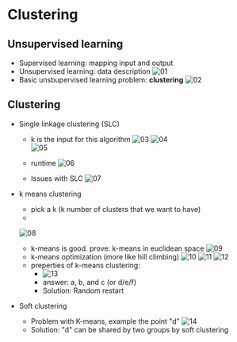 # Clustering
## Unsupervised learning
- Supervised learning: mapping input and output
- Unsupervised learning: data description
    ![01](https://raw.githubusercontent.com/suereey/ML7641_Fall2021_StudyNotes/main/Screenshot/UL2/01.PNG)
- Basic unsbupervised learning problem: **clustering**
    ![02](https://raw.githubusercontent.com/suereey/ML7641_Fall2021_StudyNotes/main/Screenshot/UL2/02.PNG)
## Clustering
- Single linkage clustering (SLC)
    - k is the input for this algorithm
    ![03](https://raw.githubusercontent.com/suereey/ML7641_Fall2021_StudyNotes/main/Screenshot/UL2/03.PNG)
    ![04](https://raw.githubusercontent.com/suereey/ML7641_Fall2021_StudyNotes/main/Screenshot/UL2/04.PNG)   
    ![05](https://raw.githubusercontent.com/suereey/ML7641_Fall2021_StudyNotes/main/Screenshot/UL2/05.PNG) 

    - runtime
    ![06](https://raw.githubusercontent.com/suereey/ML7641_Fall2021_StudyNotes/main/Screenshot/UL2/06.PNG) 

    - Issues with SLC
    ![07](https://raw.githubusercontent.com/suereey/ML7641_Fall2021_StudyNotes/main/Screenshot/UL2/07.PNG)

- k means clustering
    - pick a k (k number of clusters that we want to have)
    -
    ![08](https://raw.githubusercontent.com/suereey/ML7641_Fall2021_StudyNotes/main/Screenshot/UL2/08.PNG)
    - k-means is good. prove: k-means in euclidean space
    ![09](https://raw.githubusercontent.com/suereey/ML7641_Fall2021_StudyNotes/main/Screenshot/UL2/09.PNG)
    - k-means optimization (more like hill climbing)
    ![10](https://raw.githubusercontent.com/suereey/ML7641_Fall2021_StudyNotes/main/Screenshot/UL2/10.PNG)
    ![11](https://raw.githubusercontent.com/suereey/ML7641_Fall2021_StudyNotes/main/Screenshot/UL2/11.PNG)
    ![12](https://raw.githubusercontent.com/suereey/ML7641_Fall2021_StudyNotes/main/Screenshot/UL2/12.PNG)
    - preperties of k-means clustering:
        - ![13]()
        - answer: a, b, and c (or d/e/f)
        - Solution: Random restart
- Soft clustering
    - Problem with K-means, example the point "d"
    ![14]()
    - Solution: "d" can be shared by two groups by soft clustering